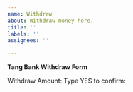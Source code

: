 ```yaml
---
name: Withdraw
about: Withdraw money here.
title: ''
labels: ''
assignees: ''

---
```


**Tang Bank Withdraw Form**

Withdraw Amount:
Type YES to confirm:
